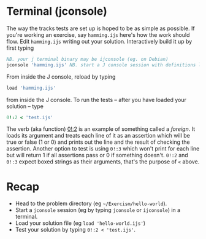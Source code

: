 # Terminal (jconsole)

The way the tracks tests are set up is hoped to be as simple as possible. If you're working an exercise, say `hamming.ijs` here's how the work should flow. Edit `hamming.ijs` writing out your solution. Interactively build it up by first typing

```j
NB. your j terminal binary may be ijconsole (eg. on Debian)
jconsole 'hamming.ijs' NB. start a J console session with definitions loaded hamming.ijs
```

From inside the J console, reload by typing

```j
load 'hamming.ijs'
```

from inside the J console. To run the tests &#x2013; after you have loaded your solution &#x2013; type

```j
0!:2 < 'test.ijs'
```

The verb (aka function) [0!:2](https://code.jsoftware.com/wiki/Vocabulary/Foreigns#m0) is an example of something called a *foreign*. It loads its argument and treats each line of it as an assertion which will be true or false (1 or 0) and prints out the line and the result of checking the assertion. Another option to test is using `0!:3` which won't print for each line but will return 1 if all assertions pass or 0 if something doesn't. `0!:2` and `0!:3` expect boxed strings as their arguments, that's the purpose of `<` above.


# Recap

-   Head to the problem directory (eg `~/Exercism/hello-world`).
-   Start a `jconsole` session (eg by typing `jconsole` or `ijconsole`) in a terminal.
-   Load your solution file (eg `load 'hello-world.ijs'`)
-   Test your solution by typing `0!:2 < 'test.ijs'`.
